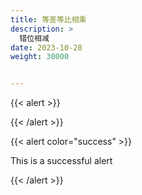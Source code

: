 ```yaml
---
title: 等差等比相乘
description: >
  错位相减
date: 2023-10-28
weight: 30000


---
```


{{< alert >}}

{{< /alert >}}








{{< alert color="success" >}}

This is a successful alert

{{< /alert >}}



